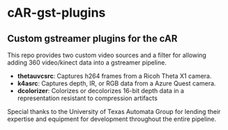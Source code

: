 # cAR-gst-plugins
## Custom gstreamer plugins for the cAR
This repo provides two custom video sources and a filter for allowing adding 360 video/kinect data into a gstreamer pipeline.

* **thetauvcsrc**: Captures h264 frames from a Ricoh Theta X1 camera.
* **k4asrc**: Captures depth, IR, or RGB data from a Azure Quest camera.
* **dcolorizer**: Colorizes or decolorizes 16-bit depth data in a representation resistant to compression artifacts


Special thanks to the University of Texas Automata Group for lending their expertise and equipment for development throughout the entire pipeline.
